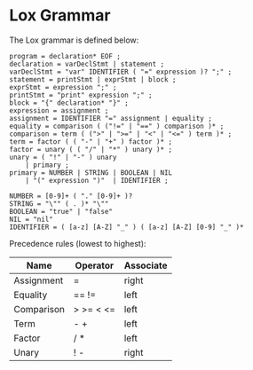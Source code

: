 # Lox Grammar

The Lox grammar is defined below:

```BNF
program = declaration* EOF ;
declaration = varDeclStmt | statement ;
varDeclStmt = "var" IDENTIFIER ( "=" expression )? ";" ;
statement = printStmt | exprStmt | block ;
exprStmt = expression ";" ;
printStmt = "print" expression ";" ;
block = "{" declaration* "}" ;
expression = assignment ;
assignment = IDENTIFIER "=" assignment | equality ;
equality = comparison ( ("!=" | "==" ) comparison )* ;
comparison = term ( (">" | ">=" | "<" | "<=" ) term )* ;
term = factor ( ( "-" | "+" ) factor )* ;
factor = unary ( ( "/" | "*" ) unary )* ;
unary = ( "!" | "-" ) unary
    | primary ;
primary = NUMBER | STRING | BOOLEAN | NIL
    | "(" expression ")"  | IDENTIFIER ;

NUMBER = [0-9]+ ( "." [0-9]+ )?
STRING = "\"" ( . )* "\""
BOOLEAN = "true" | "false"
NIL = "nil"
IDENTIFIER = ( [a-z] [A-Z] "_" ) ( [a-z] [A-Z] [0-9] "_" )*
```

Precedence rules (lowest to highest):

| Name       | Operator  | Associate |
| ---------- | --------- | --------- |
| Assignment | =         | right     |
| Equality   | == !=     | left      |
| Comparison | > >= < <= | left      |
| Term       | - +       | left      |
| Factor     | / *       | left      |
| Unary      | ! -       | right     |
